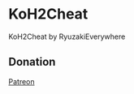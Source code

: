 # KoH2Cheat
KoH2Cheat by RyuzakiEverywhere

## Donation 

[Patreon](https://patreon.com/user?u=84778916)
